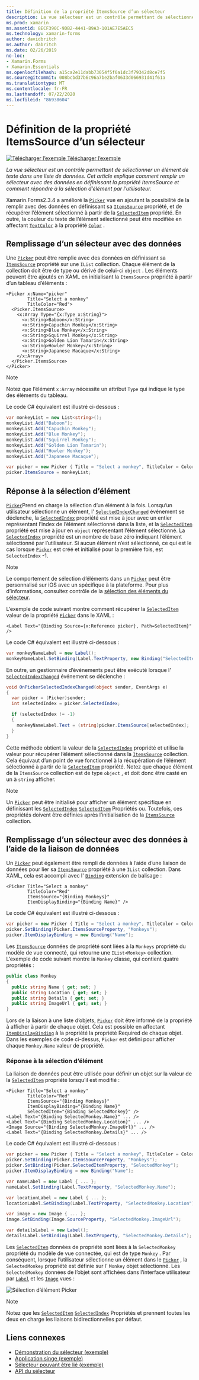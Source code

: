 ```yaml
---
title: Définition de la propriété ItemsSource d’un sélecteur
description: La vue sélecteur est un contrôle permettant de sélectionner un élément de texte dans une liste de données. Cet article explique comment remplir un sélecteur avec des données en définissant la propriété ItemsSource et comment répondre à la sélection d’élément par l’utilisateur.
ms.prod: xamarin
ms.assetid: 8ECF390C-9DB2-4441-B9A3-101AE7E5AEC5
ms.technology: xamarin-forms
author: davidbritch
ms.author: dabritch
ms.date: 02/26/2019
no-loc:
- Xamarin.Forms
- Xamarin.Essentials
ms.openlocfilehash: a15ca2e11dabb73054f5f0a1dc3f79342d8ce7f5
ms.sourcegitcommit: 008bcbd37b6c96a7be2baf0633d066931d41f61a
ms.translationtype: MT
ms.contentlocale: fr-FR
ms.lasthandoff: 07/22/2020
ms.locfileid: "86938604"
---
```

# <a name="setting-a-pickers-itemssource-property"></a>Définition de la propriété ItemsSource d’un sélecteur

[![Télécharger l’exemple](~/media/shared/download.png) Télécharger l’exemple](https://docs.microsoft.com/samples/xamarin/xamarin-forms-samples/userinterface-monkeyapppicker)

_La vue sélecteur est un contrôle permettant de sélectionner un élément de texte dans une liste de données. Cet article explique comment remplir un sélecteur avec des données en définissant la propriété ItemsSource et comment répondre à la sélection d’élément par l’utilisateur._

Xamarin.Forms2.3.4 a amélioré la [`Picker`](xref:Xamarin.Forms.Picker) vue en ajoutant la possibilité de la remplir avec des données en définissant sa [`ItemsSource`](xref:Xamarin.Forms.Picker.ItemsSource) propriété, et de récupérer l’élément sélectionné à partir de la [`SelectedItem`](xref:Xamarin.Forms.Picker.SelectedItem) propriété. En outre, la couleur du texte de l’élément sélectionné peut être modifiée en affectant [`TextColor`](xref:Xamarin.Forms.Picker.TextColor) à la propriété [`Color`](xref:Xamarin.Forms.Color) .

## <a name="populating-a-picker-with-data"></a>Remplissage d’un sélecteur avec des données

Une [`Picker`](xref:Xamarin.Forms.Picker) peut être remplie avec des données en définissant sa [`ItemsSource`](xref:Xamarin.Forms.Picker.ItemsSource) propriété sur une `IList` collection. Chaque élément de la collection doit être de type ou dérivé de celui-ci `object` . Les éléments peuvent être ajoutés en XAML en initialisant la `ItemsSource` propriété à partir d’un tableau d’éléments :

```xaml
<Picker x:Name="picker"
        Title="Select a monkey"
        TitleColor="Red">
  <Picker.ItemsSource>
    <x:Array Type="{x:Type x:String}">
      <x:String>Baboon</x:String>
      <x:String>Capuchin Monkey</x:String>
      <x:String>Blue Monkey</x:String>
      <x:String>Squirrel Monkey</x:String>
      <x:String>Golden Lion Tamarin</x:String>
      <x:String>Howler Monkey</x:String>
      <x:String>Japanese Macaque</x:String>
    </x:Array>
  </Picker.ItemsSource>
</Picker>
```

> [!NOTE]
> Notez que l’élément `x:Array` nécessite un attribut `Type` qui indique le type des éléments du tableau.

Le code C# équivalent est illustré ci-dessous :

```csharp
var monkeyList = new List<string>();
monkeyList.Add("Baboon");
monkeyList.Add("Capuchin Monkey");
monkeyList.Add("Blue Monkey");
monkeyList.Add("Squirrel Monkey");
monkeyList.Add("Golden Lion Tamarin");
monkeyList.Add("Howler Monkey");
monkeyList.Add("Japanese Macaque");

var picker = new Picker { Title = "Select a monkey", TitleColor = Color.Red };
picker.ItemsSource = monkeyList;
```

## <a name="responding-to-item-selection"></a>Réponse à la sélection d’élément

[`Picker`](xref:Xamarin.Forms.Picker)Prend en charge la sélection d’un élément à la fois. Lorsqu’un utilisateur sélectionne un élément, l' [`SelectedIndexChanged`](xref:Xamarin.Forms.Picker.SelectedIndexChanged) événement se déclenche, la [`SelectedIndex`](xref:Xamarin.Forms.Picker.SelectedIndex) propriété est mise à jour avec un entier représentant l’index de l’élément sélectionné dans la liste, et la [`SelectedItem`](xref:Xamarin.Forms.Picker.SelectedItem) propriété est mise à jour en `object` représentant l’élément sélectionné. La [`SelectedIndex`](xref:Xamarin.Forms.Picker.SelectedIndex) propriété est un nombre de base zéro indiquant l’élément sélectionné par l’utilisateur. Si aucun élément n’est sélectionné, ce qui est le cas lorsque [`Picker`](xref:Xamarin.Forms.Picker) est créé et initialisé pour la première fois, est `SelectedIndex` -1.

> [!NOTE]
> Le comportement de sélection d’éléments dans un [`Picker`](xref:Xamarin.Forms.Picker) peut être personnalisé sur iOS avec un spécifique à la plateforme. Pour plus d’informations, consultez contrôle de la [sélection des éléments du sélecteur](~/xamarin-forms/platform/ios/picker-selection.md).

L’exemple de code suivant montre comment récupérer la [`SelectedItem`](xref:Xamarin.Forms.Picker.SelectedItem) valeur de la propriété [`Picker`](xref:Xamarin.Forms.Picker) dans le XAML :

```xaml
<Label Text="{Binding Source={x:Reference picker}, Path=SelectedItem}" />
```

Le code C# équivalent est illustré ci-dessous :

```csharp
var monkeyNameLabel = new Label();
monkeyNameLabel.SetBinding(Label.TextProperty, new Binding("SelectedItem", source: picker));
```

En outre, un gestionnaire d’événements peut être exécuté lorsque l' [`SelectedIndexChanged`](xref:Xamarin.Forms.Picker.SelectedIndexChanged) événement se déclenche :

```csharp
void OnPickerSelectedIndexChanged(object sender, EventArgs e)
{
  var picker = (Picker)sender;
  int selectedIndex = picker.SelectedIndex;

  if (selectedIndex != -1)
  {
    monkeyNameLabel.Text = (string)picker.ItemsSource[selectedIndex];
  }
}
```

Cette méthode obtient la valeur de la [`SelectedIndex`](xref:Xamarin.Forms.Picker.SelectedIndex) propriété et utilise la valeur pour récupérer l’élément sélectionné dans la [`ItemsSource`](xref:Xamarin.Forms.Picker.ItemsSource) collection. Cela équivaut d’un point de vue fonctionnel à la récupération de l’élément sélectionné à partir de la [`SelectedItem`](xref:Xamarin.Forms.Picker.SelectedItem) propriété. Notez que chaque élément de la `ItemsSource` collection est de type `object` , et doit donc être casté en un à `string` afficher.

> [!NOTE]
> Un [`Picker`](xref:Xamarin.Forms.Picker) peut être initialisé pour afficher un élément spécifique en définissant les [`SelectedIndex`](xref:Xamarin.Forms.Picker.SelectedIndex) [`SelectedItem`](xref:Xamarin.Forms.Picker.SelectedItem) Propriétés ou. Toutefois, ces propriétés doivent être définies après l’initialisation de la [`ItemsSource`](xref:Xamarin.Forms.Picker.ItemsSource) collection.

## <a name="populating-a-picker-with-data-using-data-binding"></a>Remplissage d’un sélecteur avec des données à l’aide de la liaison de données

Un [`Picker`](xref:Xamarin.Forms.Picker) peut également être rempli de données à l’aide d’une liaison de données pour lier sa [`ItemsSource`](xref:Xamarin.Forms.Picker.ItemsSource) propriété à une `IList` collection. Dans XAML, cela est accompli avec l' [`Binding`](xref:Xamarin.Forms.Xaml.BindingExtension) extension de balisage :

```xaml
<Picker Title="Select a monkey"
        TitleColor="Red"
        ItemsSource="{Binding Monkeys}"
        ItemDisplayBinding="{Binding Name}" />
```

Le code C# équivalent est illustré ci-dessous :

```csharp
var picker = new Picker { Title = "Select a monkey", TitleColor = Color.Red };
picker.SetBinding(Picker.ItemsSourceProperty, "Monkeys");
picker.ItemDisplayBinding = new Binding("Name");
```

Les [`ItemsSource`](xref:Xamarin.Forms.Picker.ItemsSource) données de propriété sont liées à la `Monkeys` propriété du modèle de vue connecté, qui retourne une `IList<Monkey>` collection. L’exemple de code suivant montre la `Monkey` classe, qui contient quatre propriétés :

```csharp
public class Monkey
{
  public string Name { get; set; }
  public string Location { get; set; }
  public string Details { get; set; }
  public string ImageUrl { get; set; }
}
```

Lors de la liaison à une liste d’objets, [`Picker`](xref:Xamarin.Forms.Picker) doit être informé de la propriété à afficher à partir de chaque objet. Cela est possible en affectant [`ItemDisplayBinding`](xref:Xamarin.Forms.Picker.ItemDisplayBinding) à la propriété la propriété Required de chaque objet. Dans les exemples de code ci-dessus, `Picker` est défini pour afficher chaque `Monkey.Name` valeur de propriété.

### <a name="responding-to-item-selection"></a>Réponse à la sélection d’élément

La liaison de données peut être utilisée pour définir un objet sur la valeur de la [`SelectedItem`](xref:Xamarin.Forms.Picker.SelectedItem) propriété lorsqu’il est modifié :

```xaml
<Picker Title="Select a monkey"
        TitleColor="Red"
        ItemsSource="{Binding Monkeys}"
        ItemDisplayBinding="{Binding Name}"
        SelectedItem="{Binding SelectedMonkey}" />
<Label Text="{Binding SelectedMonkey.Name}" ... />
<Label Text="{Binding SelectedMonkey.Location}" ... />
<Image Source="{Binding SelectedMonkey.ImageUrl}" ... />
<Label Text="{Binding SelectedMonkey.Details}" ... />
```

Le code C# équivalent est illustré ci-dessous :

```csharp
var picker = new Picker { Title = "Select a monkey", TitleColor = Color.Red };
picker.SetBinding(Picker.ItemsSourceProperty, "Monkeys");
picker.SetBinding(Picker.SelectedItemProperty, "SelectedMonkey");
picker.ItemDisplayBinding = new Binding("Name");

var nameLabel = new Label { ... };
nameLabel.SetBinding(Label.TextProperty, "SelectedMonkey.Name");

var locationLabel = new Label { ... };
locationLabel.SetBinding(Label.TextProperty, "SelectedMonkey.Location");

var image = new Image { ... };
image.SetBinding(Image.SourceProperty, "SelectedMonkey.ImageUrl");

var detailsLabel = new Label();
detailsLabel.SetBinding(Label.TextProperty, "SelectedMonkey.Details");
```

Les [`SelectedItem`](xref:Xamarin.Forms.Picker.SelectedItem) données de propriété sont liées à la `SelectedMonkey` propriété du modèle de vue connectée, qui est de type `Monkey` . Par conséquent, lorsque l’utilisateur sélectionne un élément dans le [`Picker`](xref:Xamarin.Forms.Picker) , la `SelectedMonkey` propriété est définie sur l' `Monkey` objet sélectionné. Les `SelectedMonkey` données de l’objet sont affichées dans l’interface utilisateur par [`Label`](xref:Xamarin.Forms.Label) et les [`Image`](xref:Xamarin.Forms.Image) vues :

![Sélection d’élément Picker](populating-itemssource-images/monkeys.png)

> [!NOTE]
> Notez que les [`SelectedItem`](xref:Xamarin.Forms.Picker.SelectedItem) [`SelectedIndex`](xref:Xamarin.Forms.Picker.SelectedIndex) Propriétés et prennent toutes les deux en charge les liaisons bidirectionnelles par défaut.

## <a name="related-links"></a>Liens connexes

- [Démonstration du sélecteur (exemple)](https://docs.microsoft.com/samples/xamarin/xamarin-forms-samples/userinterface-pickerdemo)
- [Application singe (exemple)](https://docs.microsoft.com/samples/xamarin/xamarin-forms-samples/userinterface-monkeyapppicker)
- [Sélecteur pouvant être lié (exemple)](https://docs.microsoft.com/samples/xamarin/xamarin-forms-samples/userinterface-bindablepicker)
- [API du sélecteur](xref:Xamarin.Forms.Picker)
